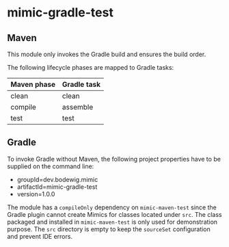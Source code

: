 # mimic-gradle-test

## Maven

This module only invokes the Gradle build and ensures the build order.

The following lifecycle phases are mapped to Gradle tasks:

| Maven phase | Gradle task         |
| ----------- | ------------------- |
| clean       | clean               |
| compile     | assemble            |
| test        | test                |


## Gradle

To invoke Gradle without Maven, the following project properties have to be supplied on the command line:

* groupId=dev.bodewig.mimic
* artifactId=mimic-gradle-test
* version=1.0.0

The module has a `compileOnly` dependency on `mimic-maven-test` since the Gradle plugin cannot create Mimics for classes located under `src`. The class packaged and installed in `mimic-maven-test` is only used for demonstration purpose. The `src` directory is empty to keep the `sourceSet` configuration and prevent IDE errors.
